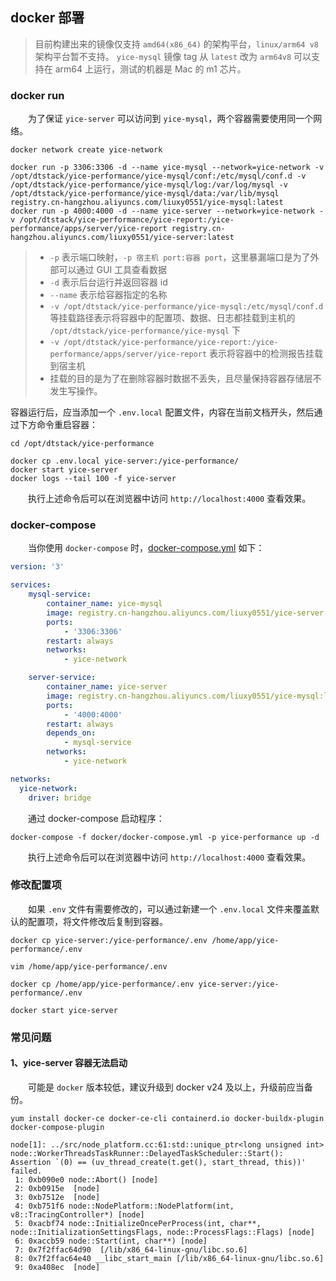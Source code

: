 ## docker 部署

> 目前构建出来的镜像仅支持 `amd64(x86_64)` 的架构平台，`linux/arm64 v8` 架构平台暂不支持。
> `yice-mysql` 镜像 tag 从 `latest` 改为 `arm64v8` 可以支持在 arm64 上运行，测试的机器是 Mac 的 m1 芯片。


### docker run

&emsp;&emsp;为了保证 `yice-server` 可以访问到 `yice-mysql`，两个容器需要使用同一个网络。

``` shell
docker network create yice-network
```

``` shell
docker run -p 3306:3306 -d --name yice-mysql --network=yice-network -v /opt/dtstack/yice-performance/yice-mysql/conf:/etc/mysql/conf.d -v /opt/dtstack/yice-performance/yice-mysql/log:/var/log/mysql -v /opt/dtstack/yice-performance/yice-mysql/data:/var/lib/mysql registry.cn-hangzhou.aliyuncs.com/liuxy0551/yice-mysql:latest
docker run -p 4000:4000 -d --name yice-server --network=yice-network -v /opt/dtstack/yice-performance/yice-report:/yice-performance/apps/server/yice-report registry.cn-hangzhou.aliyuncs.com/liuxy0551/yice-server:latest
```

> - `-p` 表示端口映射，`-p 宿主机 port:容器 port`，这里暴漏端口是为了外部可以通过 GUI 工具查看数据
> - `-d` 表示后台运行并返回容器 id
> - `--name` 表示给容器指定的名称
> - `-v /opt/dtstack/yice-performance/yice-mysql:/etc/mysql/conf.d` 等挂载路径表示将容器中的配置项、数据、日志都挂载到主机的 `/opt/dtstack/yice-performance/yice-mysql` 下
> - `-v /opt/dtstack/yice-performance/yice-report:/yice-performance/apps/server/yice-report` 表示将容器中的检测报告挂载到宿主机
> - 挂载的目的是为了在删除容器时数据不丢失，且尽量保持容器存储层不发生写操作。

容器运行后，应当添加一个 `.env.local` 配置文件，内容在当前文档开头，然后通过下方命令重启容器：

``` shell
cd /opt/dtstack/yice-performance
```

``` shell
docker cp .env.local yice-server:/yice-performance/
docker start yice-server
docker logs --tail 100 -f yice-server
```

&emsp;&emsp;执行上述命令后可以在浏览器中访问 `http://localhost:4000` 查看效果。


### docker-compose

&emsp;&emsp;当你使用 `docker-compose` 时，[docker-compose.yml](../docker/docker-compose.yml) 如下：

``` yaml
version: '3'

services:
    mysql-service:
        container_name: yice-mysql
        image: registry.cn-hangzhou.aliyuncs.com/liuxy0551/yice-server:latest
        ports:
            - '3306:3306'
        restart: always
        networks:
            - yice-network

    server-service:
        container_name: yice-server
        image: registry.cn-hangzhou.aliyuncs.com/liuxy0551/yice-mysql:latest
        ports:
            - '4000:4000'
        restart: always
        depends_on:
            - mysql-service
        networks:
            - yice-network

networks:
  yice-network:
    driver: bridge
```

&emsp;&emsp;通过 docker-compose 启动程序：

``` shell
docker-compose -f docker/docker-compose.yml -p yice-performance up -d
```

&emsp;&emsp;执行上述命令后可以在浏览器中访问 `http://localhost:4000` 查看效果。


### 修改配置项

&emsp;&emsp;如果 `.env` 文件有需要修改的，可以通过新建一个 `.env.local` 文件来覆盖默认的配置项，将文件修改后复制到容器。

``` shell
docker cp yice-server:/yice-performance/.env /home/app/yice-performance/.env
```
``` shell
vim /home/app/yice-performance/.env
```
``` shell
docker cp /home/app/yice-performance/.env yice-server:/yice-performance/.env
```

``` shell
docker start yice-server
```


### 常见问题

#### 1、yice-server 容器无法启动

&emsp;&emsp;可能是 `docker` 版本较低，建议升级到 docker v24 及以上，升级前应当备份。

``` shell
yum install docker-ce docker-ce-cli containerd.io docker-buildx-plugin docker-compose-plugin
```

```
node[1]: ../src/node_platform.cc:61:std::unique_ptr<long unsigned int> node::WorkerThreadsTaskRunner::DelayedTaskScheduler::Start(): Assertion `(0) == (uv_thread_create(t.get(), start_thread, this))' failed.
 1: 0xb090e0 node::Abort() [node]
 2: 0xb0915e  [node]
 3: 0xb7512e  [node]
 4: 0xb751f6 node::NodePlatform::NodePlatform(int, v8::TracingController*) [node]
 5: 0xacbf74 node::InitializeOncePerProcess(int, char**, node::InitializationSettingsFlags, node::ProcessFlags::Flags) [node]
 6: 0xaccb59 node::Start(int, char**) [node]
 7: 0x7f2ffac64d90  [/lib/x86_64-linux-gnu/libc.so.6]
 8: 0x7f2ffac64e40 __libc_start_main [/lib/x86_64-linux-gnu/libc.so.6]
 9: 0xa408ec  [node]
```
